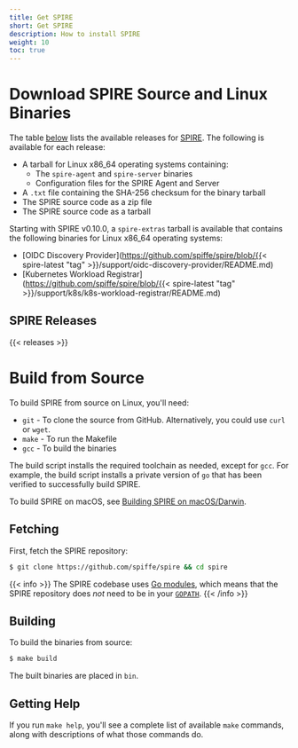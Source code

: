 ```yaml
---
title: Get SPIRE
short: Get SPIRE
description: How to install SPIRE
weight: 10
toc: true
---
```


# Download SPIRE Source and Linux Binaries

The table [below](#spire-releases) lists the available releases for [SPIRE](/docs/latest/spire/understand/). The following is available for each release:

* A tarball for Linux x86_64 operating systems containing:
  * The `spire-agent` and `spire-server` binaries
  * Configuration files for the SPIRE Agent and Server
* A `.txt` file containing the SHA-256 checksum for the binary tarball
* The SPIRE source code as a zip file
* The SPIRE source code as a tarball

Starting with SPIRE v0.10.0, a `spire-extras` tarball is available that contains the following binaries for Linux x86_64 operating systems:

* [OIDC Discovery Provider](https://github.com/spiffe/spire/blob/{{< spire-latest "tag" >}}/support/oidc-discovery-provider/README.md)
* [Kubernetes Workload Registrar](https://github.com/spiffe/spire/blob/{{< spire-latest "tag" >}}/support/k8s/k8s-workload-registrar/README.md)

## SPIRE Releases

{{< releases >}}

# Build from Source

To build SPIRE from source on Linux, you'll need:
* `git` - To clone the source from GitHub. Alternatively, you could use `curl` or `wget`.
* `make` - To run the Makefile
* `gcc` - To build the binaries

The build script installs the required toolchain as needed, except for `gcc`. For example, the build script installs a private version of `go` that has been verified to successfully build SPIRE.

To build SPIRE on macOS, see [Building SPIRE on macOS/Darwin](/docs/latest/spire/installing/getting-started-linux-macos-x/#building-spire-on-macosdarwin).

## Fetching

First, fetch the SPIRE repository:

```bash
$ git clone https://github.com/spiffe/spire && cd spire
```

{{< info >}}
The SPIRE codebase uses [Go modules](https://github.com/golang/go/wiki/Modules), which means that the SPIRE repository does *not* need to be in your [`GOPATH`](https://github.com/golang/go/wiki/GOPATH).
{{< /info >}}

## Building

To build the binaries from source:

```bash
$ make build
```

The built binaries are placed in `bin`.

## Getting Help

If you run `make help`, you'll see a complete list of available `make` commands, along with descriptions of what those commands do.
